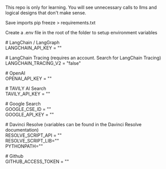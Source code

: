 This repo is only for learning. You will see unnecessary calls to llms and logical designs that don't make sense.

Save imports
pip freeze > requirements.txt

Create a .env file in the root of the folder to setup environment variables

  \# LangChain / LangGraph  
  LANGCHAIN_API_KEY = ""

  \# LangChain Tracing (requires an account. Search for LangChain Tracing)  
  LANGCHAIN_TRACING_V2 = "false"

  \# OpenAI  
  OPENAI_API_KEY = ""

  \# TAVILY AI Search  
  TAVILY_API_KEY = ""
  
  \# Google Search  
  GOOGLE_CSE_ID = ""  
  GOOGLE_API_KEY = ""
  
  \# Davinci Resolve (variables can be found in the Davinci Resolve documentation)  
  RESOLVE_SCRIPT_API = ""  
  RESOLVE_SCRIPT_LIB=""  
  PYTHONPATH=""
  
  \# Github  
  GITHUB_ACCESS_TOKEN = ""  
